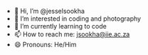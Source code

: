 - 👋 Hi, I’m @jesselsookha
- 👀 I’m interested in coding and photography 
- 🌱 I’m currently learning to code 
- 📫 How to reach me: jsookha@iie.ac.za 
- 😄 Pronouns: He/Him


<!---
jesselsookha/jesselsookha is a ✨ special ✨ repository because its `README.md` (this file) appears on your GitHub profile.
You can click the Preview link to take a look at your changes.
--->
